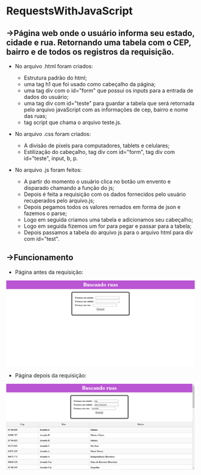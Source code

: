# RequestsWithJavaScript

## ->Página web onde o usuário informa seu estado, cidade e rua. Retornando uma tabela com o CEP, bairro e de todos os registros da requisição.

- No arquivo .html foram criados:
  - Estrutura padrão do html;
  - uma tag h1 que foi usado como cabeçalho da página;
  - uma tag div com o id="form" que possui os inputs para a entrada de dados do usuário;
  - uma tag div com id="teste" para guardar a tabela que será retornada pelo arquivo javaScript com as informações de cep, bairro e nome das ruas;
  - tag script que chama o arquivo teste.js.
    
- No arquivo .css foram criados:
  - A divisão de pixels para computadores, tablets e celulares;
  - Estilização do cabeçalho, tag div com id="form", tag div com id="teste", input, b, p.
    
- No arquivo .js foram feitos:
    - A partir do momento o usuário clica no botão um envento e disparado chamando a função do js;
    - Depois é feita a requisição com os dados fornecidos pelo usuário recuperados pelo arquivo.js;
    - Depois pegamos todos os valores rernados em forma de json e fazemos o parse;
    - Logo em seguida criamos uma tabela e adicionamos seu cabeçalho;
    - Logo em seguida fizemos um for para pegar e passar para a tabela;
    - Depois passamos a tabela do arquivo js para o arquivo html para div com id="test".

## ->Funcionamento

- Página antes da requisição:
<img src="https://github.com/LeticiaKOSilva/RequestsWithJavaScript/blob/main/Imagens/pagina.png" width="900px">

- Página depois da requisição:
<img src="https://github.com/LeticiaKOSilva/RequestsWithJavaScript/blob/main/Imagens/requisicaoFeita.png" width="900px">
  
